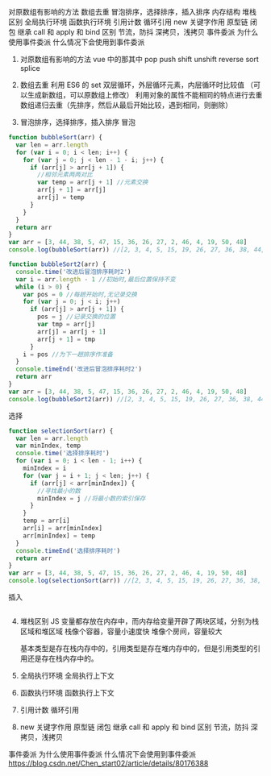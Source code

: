 对原数组有影响的方法
数组去重
冒泡排序，选择排序，插入排序
内存结构
堆栈区别
全局执行环境
函数执行环境
引用计数
循环引用
new 关键字作用
原型链
闭包
继承
call 和 apply 和 bind 区别
节流，防抖
深拷贝，浅拷贝
事件委派
为什么使用事件委派
什么情况下会使用到事件委派

1. 对原数组有影响的方法
   vue 中的那其中
   pop
   push
   shift
   unshift
   reverse
   sort
   splice

2. 数组去重
   利用 ES6 的 set
   双层循环，外层循环元素，内层循环时比较值 （可以生成新数组，可以原数组上修改）
   利用对象的属性不能相同的特点进行去重
   数组递归去重（先排序，然后从最后开始比较，遇到相同，则删除）

3. 冒泡排序，选择排序，插入排序
   冒泡

```js
function bubbleSort(arr) {
  var len = arr.length
  for (var i = 0; i < len; i++) {
    for (var j = 0; j < len - 1 - i; j++) {
      if (arr[j] > arr[j + 1]) {
        //相邻元素两两对比
        var temp = arr[j + 1] //元素交换
        arr[j + 1] = arr[j]
        arr[j] = temp
      }
    }
  }
  return arr
}
var arr = [3, 44, 38, 5, 47, 15, 36, 26, 27, 2, 46, 4, 19, 50, 48]
console.log(bubbleSort(arr)) //[2, 3, 4, 5, 15, 19, 26, 27, 36, 38, 44, 46, 47, 48, 50]

function bubbleSort2(arr) {
  console.time('改进后冒泡排序耗时2')
  var i = arr.length - 1 //初始时,最后位置保持不变
  while (i > 0) {
    var pos = 0 //每趟开始时,无记录交换
    for (var j = 0; j < i; j++)
      if (arr[j] > arr[j + 1]) {
        pos = j //记录交换的位置
        var tmp = arr[j]
        arr[j] = arr[j + 1]
        arr[j + 1] = tmp
      }
    i = pos //为下一趟排序作准备
  }
  console.timeEnd('改进后冒泡排序耗时2')
  return arr
}
var arr = [3, 44, 38, 5, 47, 15, 36, 26, 27, 2, 46, 4, 19, 50, 48]
console.log(bubbleSort2(arr)) //[2, 3, 4, 5, 15, 19, 26, 27, 36, 38, 44, 46, 47, 48, 50]
```

选择

```js
function selectionSort(arr) {
  var len = arr.length
  var minIndex, temp
  console.time('选择排序耗时')
  for (var i = 0; i < len - 1; i++) {
    minIndex = i
    for (var j = i + 1; j < len; j++) {
      if (arr[j] < arr[minIndex]) {
        //寻找最小的数
        minIndex = j //将最小数的索引保存
      }
    }
    temp = arr[i]
    arr[i] = arr[minIndex]
    arr[minIndex] = temp
  }
  console.timeEnd('选择排序耗时')
  return arr
}
var arr = [3, 44, 38, 5, 47, 15, 36, 26, 27, 2, 46, 4, 19, 50, 48]
console.log(selectionSort(arr)) //[2, 3, 4, 5, 15, 19, 26, 27, 36, 38, 44, 46, 47, 48, 50]
```

插入

```js

```

4. 堆栈区别
   JS 变量都存放在内存中，而内存给变量开辟了两块区域，分别为栈区域和堆区域
   栈像个容器，容量小速度快
   堆像个房间，容量较大

   基本类型是存在栈内存中的，引用类型是存在堆内存中的，但是引用类型的引用还是存在栈内存中的。

5. 全局执行环境
   全局执行上下文

6. 函数执行环境
   函数执行上下文

7. 引用计数
   循环引用

8. new 关键字作用
   原型链
   闭包
   继承
   call 和 apply 和 bind 区别
   节流，防抖
   深拷贝，浅拷贝

事件委派
为什么使用事件委派
什么情况下会使用到事件委派
https://blog.csdn.net/Chen_start02/article/details/80176388
